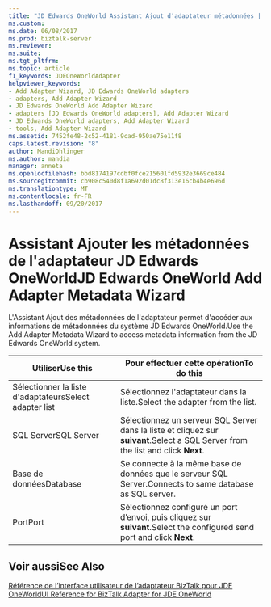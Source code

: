 ```yaml
---
title: "JD Edwards OneWorld Assistant Ajout d’adaptateur métadonnées | Documents Microsoft"
ms.custom: 
ms.date: 06/08/2017
ms.prod: biztalk-server
ms.reviewer: 
ms.suite: 
ms.tgt_pltfrm: 
ms.topic: article
f1_keywords: JDEOneWorldAdapter
helpviewer_keywords:
- Add Adapter Wizard, JD Edwards OneWorld adapters
- adapters, Add Adapter Wizard
- JD Edwards OneWorld Add Adapter Wizard
- adapters [JD Edwards OneWorld adapters], Add Adapter Wizard
- JD Edwards OneWorld adapters, Add Adapter Wizard
- tools, Add Adapter Wizard
ms.assetid: 7452fe48-2c52-4181-9cad-950ae75e11f8
caps.latest.revision: "8"
author: MandiOhlinger
ms.author: mandia
manager: anneta
ms.openlocfilehash: bbd8174197cdbf0fce215601fd5932e3669ce484
ms.sourcegitcommit: cb908c540d8f1a692d01dc8f313e16cb4b4e696d
ms.translationtype: MT
ms.contentlocale: fr-FR
ms.lasthandoff: 09/20/2017
---
```

# <a name="jd-edwards-oneworld-add-adapter-metadata-wizard"></a><span data-ttu-id="93716-102">Assistant Ajouter les métadonnées de l'adaptateur JD Edwards OneWorld</span><span class="sxs-lookup"><span data-stu-id="93716-102">JD Edwards OneWorld Add Adapter Metadata Wizard</span></span>
<span data-ttu-id="93716-103">L'Assistant Ajout des métadonnées de l'adaptateur permet d'accéder aux informations de métadonnées du système JD Edwards OneWorld.</span><span class="sxs-lookup"><span data-stu-id="93716-103">Use the Add Adapter Metadata Wizard to access metadata information from the JD Edwards OneWorld system.</span></span>  
  
|<span data-ttu-id="93716-104">Utiliser</span><span class="sxs-lookup"><span data-stu-id="93716-104">Use this</span></span>|<span data-ttu-id="93716-105">Pour effectuer cette opération</span><span class="sxs-lookup"><span data-stu-id="93716-105">To do this</span></span>|  
|--------------|----------------|  
|<span data-ttu-id="93716-106">Sélectionner la liste d'adaptateurs</span><span class="sxs-lookup"><span data-stu-id="93716-106">Select adapter list</span></span>|<span data-ttu-id="93716-107">Sélectionnez l'adaptateur dans la liste.</span><span class="sxs-lookup"><span data-stu-id="93716-107">Select the adapter from the list.</span></span>|  
|<span data-ttu-id="93716-108">SQL Server</span><span class="sxs-lookup"><span data-stu-id="93716-108">SQL Server</span></span>|<span data-ttu-id="93716-109">Sélectionnez un serveur SQL Server dans la liste et cliquez sur **suivant**.</span><span class="sxs-lookup"><span data-stu-id="93716-109">Select a SQL Server from the list and click **Next**.</span></span>|  
|<span data-ttu-id="93716-110">Base de données</span><span class="sxs-lookup"><span data-stu-id="93716-110">Database</span></span>|<span data-ttu-id="93716-111">Se connecte à la même base de données que le serveur SQL Server.</span><span class="sxs-lookup"><span data-stu-id="93716-111">Connects to same database as SQL server.</span></span>|  
|<span data-ttu-id="93716-112">Port</span><span class="sxs-lookup"><span data-stu-id="93716-112">Port</span></span>|<span data-ttu-id="93716-113">Sélectionnez configuré un port d’envoi, puis cliquez sur **suivant**.</span><span class="sxs-lookup"><span data-stu-id="93716-113">Select the configured send port and click **Next**.</span></span>|  
  
## <a name="see-also"></a><span data-ttu-id="93716-114">Voir aussi</span><span class="sxs-lookup"><span data-stu-id="93716-114">See Also</span></span>  
 [<span data-ttu-id="93716-115">Référence de l’interface utilisateur de l’adaptateur BizTalk pour JDE OneWorld</span><span class="sxs-lookup"><span data-stu-id="93716-115">UI Reference for BizTalk Adapter for JDE OneWorld</span></span>](../core/ui-reference-for-biztalk-adapter-for-jde-oneworld.md)